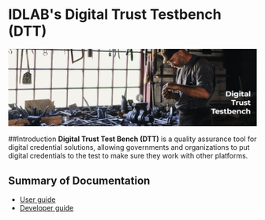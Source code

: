 # IDLAB's Digital Trust Testbench (DTT)

<img src="images/dtt-workshop.png"  />

##Introduction
**Digital Trust Test Bench (DTT)** is a quality assurance tool for digital credential solutions, allowing governments and organizations to put digital credentials to the test to make sure they work with other platforms.


## Summary of Documentation
* [User guide](userguide/ug_intro.md)
* [Developer guide](developerguide/dg_intro.md)

